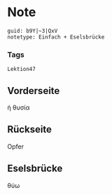 # Note
```
guid: b9Y|~3|QxV
notetype: Einfach + Eselsbrücke
```

### Tags
```
Lektion47
```

## Vorderseite
ἡ θυσία

## Rückseite
Opfer

## Eselsbrücke
θύω
